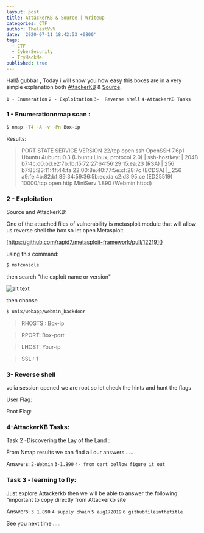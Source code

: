 ```yaml
---
layout: post
title: AttackerKB & Source | Writeup
categories: CTF
author: ThelastVvV
date: '2020-07-11 18:42:53 +0800'
tags:
  - CTF
  - CyberSecurity
  - TryHackMe
published: true
---
```


 Hallå gubbar , Today i will show you how easy this boxes are in a very simple explanation both [AttackerKB](https://tryhackme.com/room/attackerkb) &  [Source](https://tryhackme.com/room/source).
 




`1 - Enumeration`
`2 - Exploitation`
`3-  Reverse shell`
`4-AttackerKB Tasks`


### 1 - Enumerationnmap scan :

```sh
$ nmap -T4 -A -v -Pn Box-ip
```
Results:



> PORT STATE SERVICE VERSION
22/tcp open ssh OpenSSH 7.6p1 Ubuntu 4ubuntu0.3 (Ubuntu Linux; protocol 2.0)
| ssh-hostkey: 
| 2048 b7:4c:d0:bd:e2:7b:1b:15:72:27:64:56:29:15:ea:23 (RSA)
| 256 b7:85:23:11:4f:44:fa:22:00:8e:40:77:5e:cf:28:7c (ECDSA)
|_ 256 a9:fe:4b:82:bf:89:34:59:36:5b:ec:da:c2:d3:95:ce (ED25519)
10000/tcp open http MiniServ 1.890 (Webmin httpd)


### 2 - Exploitation
Source and AttackerKB:

One of the attached files of vulnerability is metasploit module that will allow us reverse shell the box so let open Metasploit


[https://github.com/rapid7/metasploit-framework/pull/12219]()


using this command:

```sh
$ msfconsole
```



then search "the exploit name or version"


![alt text](https://thelastvvv.github.io/images/posts/1/attack.png "search")


then choose 
```sh
$ unix/webapp/webmin_backdoor
```





> RHOSTS : Box-ip

>RPORT: Box-port

>LHOST: Your-ip

>SSL : 1


### 3- Reverse shell


volia session opened we are root so let check the hints and hunt the flags

User Flag:




Root Flag:



### 4-AttackerKB Tasks:

Task 2 -Discovering the Lay of the Land :

From Nmap results we can find all our answers .....

Answers: 
`2-Webmin`
`3-1.890`
`4- from cert bellow figure it out`
### Task 3 - learning to fly:
Just explore Attackerkb then we will be able to answer the following "important to copy directly from Attackerkb site 

Answers: 
`3 1.890` 
`4 supply chain`
 `5 aug172019`
`6 githubfileinthetitle`



See you next time .....
